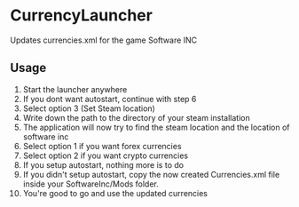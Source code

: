 # CurrencyLauncher
 Updates currencies.xml for the game Software INC

## Usage
1) Start the launcher anywhere
2) If you dont want autostart, continue with step 6
3) Select option 3 (Set Steam location)
4) Write down the path to the directory of your steam installation
5) The application will now try to find the steam location and the location of software inc
6) Select option 1 if you want forex currencies
7) Select option 2 if you want crypto currencies
8) If you setup autostart, nothing more is to do
9) If you didn't setup autostart, copy the now created Currencies.xml file inside your SoftwareInc/Mods folder.
10) You're good to go and use the updated currencies

